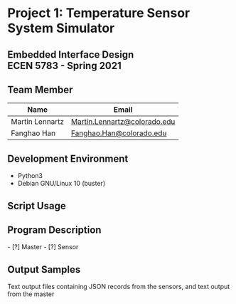 

<h1>
Project 1: Temperature Sensor System Simulator
</h1>

<h2>
Embedded Interface Design<br />
ECEN 5783 - Spring 2021
</h2>

<h2>
Team Member
</h2>

|Name|Email
|-------------------|-------------------------------
|Martin Lennartz	|Martin.Lennartz@colorado.edu
|Fanghao Han		|Fanghao.Han@colorado.edu

<h2>Development Environment</h2>

- Python3
- Debian GNU/Linux 10 (buster)
 
<h2>Script Usage</h2>


<h2>Program Description</h2>
- [?] Master
- [?] Sensor


<h2>Output Samples</h2>
Text output files containing JSON records from the sensors, and text output from the master



